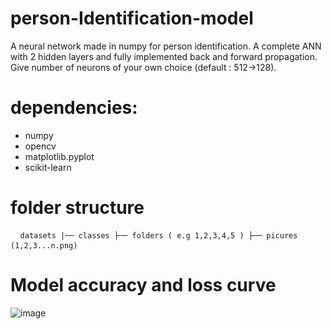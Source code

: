 # person-Identification-model
A neural network made in numpy for person identification. A complete ANN with 2 hidden layers and fully implemented back and forward propagation.
Give number of neurons of your own choice (default : 512->128).


# dependencies:

- numpy
- opencv
- matplotlib.pyplot
- scikit-learn

# folder structure
<pre> <code> datasets |── classes ├── folders ( e.g 1,2,3,4,5 ) ├── picures (1,2,3...n.png) </code> </pre>

# Model accuracy and loss curve

![image](https://github.com/user-attachments/assets/c43e194a-5be2-4e51-80d8-0608b383c115)

        

